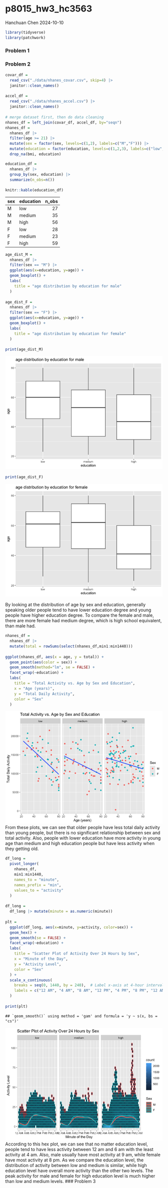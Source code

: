 p8015_hw3_hc3563
================
Hanchuan Chen
2024-10-10

``` r
library(tidyverse)
library(patchwork)
```

### Problem 1

### Problem 2

``` r
covar_df = 
  read_csv("./data/nhanes_covar.csv", skip=4) |> 
  janitor::clean_names()

accel_df = 
  read_csv("./data/nhanes_accel.csv") |> 
  janitor::clean_names()

# merge dataset first, then do data cleaning
nhanes_df = left_join(covar_df, accel_df, by="seqn")
nhanes_df = 
  nhanes_df |> 
  filter(age >= 21) |> 
  mutate(sex = factor(sex, levels=c(1,2), labels=c("M","F"))) |> 
  mutate(education = factor(education, levels=c(1,2,3), labels=c("low","medium","high"))) |> 
  drop_na(bmi, education)
```

``` r
education_df = 
  nhanes_df |> 
  group_by(sex, education) |> 
  summarize(n_obs=n())

knitr::kable(education_df)
```

| sex | education | n_obs |
|:----|:----------|------:|
| M   | low       |    27 |
| M   | medium    |    35 |
| M   | high      |    56 |
| F   | low       |    28 |
| F   | medium    |    23 |
| F   | high      |    59 |

``` r
age_dist_M = 
  nhanes_df |> 
  filter(sex == "M") |> 
  ggplot(aes(x=education, y=age)) + 
  geom_boxplot() +
  labs(
    title = "age distribution by education for male"
  )
  
age_dist_F =
  nhanes_df |> 
  filter(sex == "F") |> 
  ggplot(aes(x=education, y=age)) + 
  geom_boxplot() +
  labs(
    title = "age distribution by education for female"
  )  

print(age_dist_M)
```

![](p8105_hw3_hc3563_files/figure-gfm/age_distribution-1.png)<!-- -->

``` r
print(age_dist_F)
```

![](p8105_hw3_hc3563_files/figure-gfm/age_distribution-2.png)<!-- -->

By looking at the distribution of age by sex and education, generally
speaking older people tend to have lower education degree and young
people have higher education degree. To compare the female and male,
there are more female had medium degree, which is high school
equivalent, than male had.

``` r
nhanes_df = 
  nhanes_df |> 
  mutate(total = rowSums(select(nhanes_df,min1:min1440)))

ggplot(nhanes_df, aes(x = age, y = total)) +
  geom_point(aes(color = sex)) +
  geom_smooth(method="lm", se = FALSE) +
  facet_wrap(~education) +
  labs(
    title = "Total Activity vs. Age by Sex and Education",
    x = "Age (years)",
    y = "Total Daily Activity",
    color = "Sex"
  )
```

![](p8105_hw3_hc3563_files/figure-gfm/unnamed-chunk-2-1.png)<!-- -->
From these plots, we can see that older people have less total daily
activity than young people, but there is no significant relationship
between sex and total activity. Also, people with lower education have
more activity in young age than medium and high education people but
have less activity when they getting old.

``` r
df_long = 
  pivot_longer(
    nhanes_df,
    min1:min1440,
    names_to = "minute",
    names_prefix = "min",
    values_to = "activity"
  )

df_long =
  df_long |> mutate(minute = as.numeric(minute))

plt = 
  ggplot(df_long, aes(x=minute, y=activity, color=sex)) +
  geom_hex() +
  geom_smooth(se = FALSE) +
  facet_wrap(~education) +
  labs(
    title = "Scatter Plot of Activity Over 24 Hours by Sex",
    x = "Minute of the Day",
    y = "Activity Level",
    color = "Sex"
  ) +
  scale_x_continuous(
    breaks = seq(0, 1440, by = 240),  # Label x-axis at 4-hour intervals
    labels = c("12 AM", "4 AM", "8 AM", "12 PM", "4 PM", "8 PM", "12 AM")
  )

print(plt)
```

    ## `geom_smooth()` using method = 'gam' and formula = 'y ~ s(x, bs = "cs")'

![](p8105_hw3_hc3563_files/figure-gfm/unnamed-chunk-3-1.png)<!-- -->
According to this hex plot, we can see that no matter education level,
people tend to have less activity between 12 am and 6 am with the least
activity at 4 am. Also, male usually have most activity at 9 am, while
female have most activity at 8 pm. As we compare the education level,
the distribution of activity between low and medium is similar, while
high education level have overall more activity than the other two
levels. The peak activity for male and female for high education level
is much higher than low and medium levels. \### Problem 3
